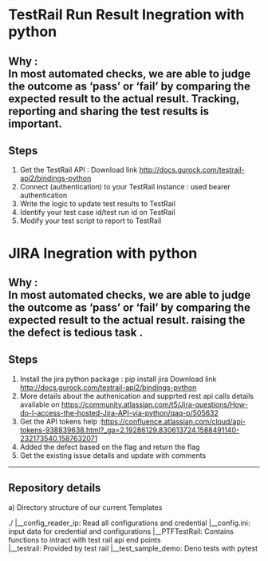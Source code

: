 # TestRail Run Result Inegration with python 
Why :  
In most automated checks, we are able to judge the outcome as ‘pass’ or ‘fail’ by comparing the expected result to the actual result. Tracking, reporting and sharing the test results is important.
--------------------------------------
Steps
------------------------------------
1. Get the TestRail API : Download link http://docs.gurock.com/testrail-api2/bindings-python
2. Connect (authentication) to your TestRail instance : used bearer authentication
3. Write the logic to update test results to TestRail
4. Identify your test case id/test run id on TestRail
5. Modify your test script to report to TestRail

# JIRA Inegration with python 
Why :  
In most automated checks, we are able to judge the outcome as ‘pass’ or ‘fail’ by comparing the expected result to the actual result. raising the the defect is tedious task .
--------------------------------------
Steps
------------------------------------
1. Install the jira python package  : pip install jira Download link http://docs.gurock.com/testrail-api2/bindings-python
2. More details about the authenication and supprted rest api calls details available on https://community.atlassian.com/t5/Jira-questions/How-do-I-access-the-hosted-Jira-API-via-python/qaq-p/505632
3. Get the API tokens help :https://confluence.atlassian.com/cloud/api-tokens-938839638.html?_ga=2.19286129.830613724.1588491140-232173540.1587632071
4. Added the defect based on the flag and return the flag
5. Get the existing issue details and update with comments
-------------------
Repository details
-------------------
a) Directory structure of our current Templates

   ./
	|__config_reader_ip: Read all configurations and credential 
	|__config.ini: input data for credential and configurations
	|__PTFTestRail: Contains functions to intract with test rail  api end points	
	|__testrail: Provided by test rail
	|__test_sample_demo: Deno tests with pytest

	
